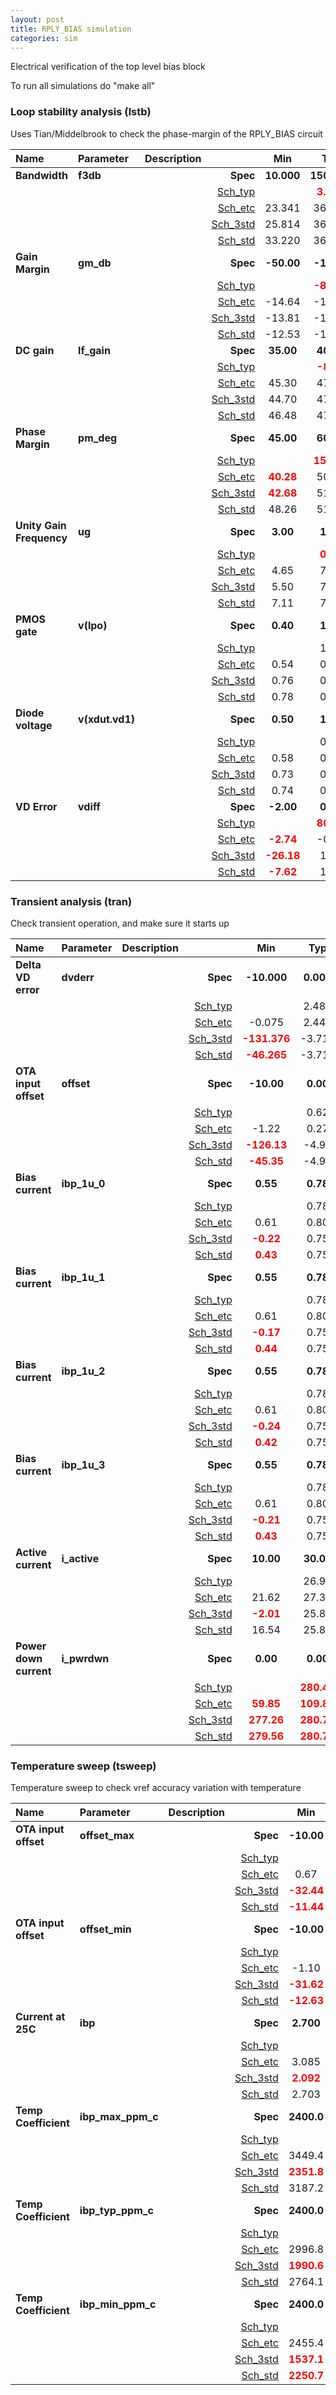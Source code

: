 ```yaml
---
layout: post
title: RPLY_BIAS simulation
categories: sim
---
```


Electrical verification of the top level bias block

To run all simulations do "make all"


### Loop stability analysis (lstb)


Uses Tian/Middelbrook to check the phase-margin of the RPLY_BIAS circuit



|**Name**|**Parameter**|**Description**| |**Min**|**Typ**|**Max**| Unit|
|:---|:---|:---|---:|:---:|:---:|:---:| ---:|
|**Bandwidth**|**f3db** | | **Spec**  | **10.000** | **150.000** | **300.000** | **kHz** |
| | | |<a href='results/lstb_Sch_typical.html'>Sch_typ</a>| | <span style='color:red'>**3.529**</span> |  | |
| | | |<a href='results/lstb_Sch_etc.html'>Sch_etc</a>|23.341 | 36.947 | 53.594 | |
| | | |<a href='results/lstb_Sch_mc.html'>Sch_3std</a>|25.814 | 36.923 | 48.033 | |
| | | |<a href='results/lstb_Sch_mc.html'>Sch_std</a>|33.220 | 36.923 | 40.626 | |
|**Gain Margin**|**gm\_db** | | **Spec**  | **-50.00** | **-10.00** | **-10.00** | **dB** |
| | | |<a href='results/lstb_Sch_typical.html'>Sch_typ</a>| | <span style='color:red'>**-87.21**</span> |  | |
| | | |<a href='results/lstb_Sch_etc.html'>Sch_etc</a>|-14.64 | -11.89 | <span style='color:red'>**-9.45**</span> | |
| | | |<a href='results/lstb_Sch_mc.html'>Sch_3std</a>|-13.81 | -11.90 | <span style='color:red'>**-9.99**</span> | |
| | | |<a href='results/lstb_Sch_mc.html'>Sch_std</a>|-12.53 | -11.90 | -11.26 | |
|**DC gain**|**lf\_gain** | | **Spec**  | **35.00** | **40.00** | **55.00** | **dB** |
| | | |<a href='results/lstb_Sch_typical.html'>Sch_typ</a>| | <span style='color:red'>**-8.39**</span> |  | |
| | | |<a href='results/lstb_Sch_etc.html'>Sch_etc</a>|45.30 | 47.16 | 48.46 | |
| | | |<a href='results/lstb_Sch_mc.html'>Sch_3std</a>|44.70 | 47.37 | 50.03 | |
| | | |<a href='results/lstb_Sch_mc.html'>Sch_std</a>|46.48 | 47.37 | 48.25 | |
|**Phase Margin**|**pm\_deg** | | **Spec**  | **45.00** | **60.00** | **75.00** |  |
| | | |<a href='results/lstb_Sch_typical.html'>Sch_typ</a>| | <span style='color:red'>**154.87**</span> |  | |
| | | |<a href='results/lstb_Sch_etc.html'>Sch_etc</a>|<span style='color:red'>**40.28**</span> | 50.83 | 60.14 | |
| | | |<a href='results/lstb_Sch_mc.html'>Sch_3std</a>|<span style='color:red'>**42.68**</span> | 51.06 | 59.43 | |
| | | |<a href='results/lstb_Sch_mc.html'>Sch_std</a>|48.26 | 51.06 | 53.85 | |
|**Unity Gain Frequency**|**ug** | | **Spec**  | **3.00** | **1.50** | **15.00** | **MHz** |
| | | |<a href='results/lstb_Sch_typical.html'>Sch_typ</a>| | <span style='color:red'>**0.00**</span> |  | |
| | | |<a href='results/lstb_Sch_etc.html'>Sch_etc</a>|4.65 | 7.48 | 11.52 | |
| | | |<a href='results/lstb_Sch_mc.html'>Sch_3std</a>|5.50 | 7.91 | 10.33 | |
| | | |<a href='results/lstb_Sch_mc.html'>Sch_std</a>|7.11 | 7.91 | 8.72 | |
|**PMOS gate**|**v(lpo)** | | **Spec**  | **0.40** | **1.00** | **1.30** | **V** |
| | | |<a href='results/lstb_Sch_typical.html'>Sch_typ</a>| | 1.17 |  | |
| | | |<a href='results/lstb_Sch_etc.html'>Sch_etc</a>|0.54 | 0.81 | 1.12 | |
| | | |<a href='results/lstb_Sch_mc.html'>Sch_3std</a>|0.76 | 0.79 | 0.83 | |
| | | |<a href='results/lstb_Sch_mc.html'>Sch_std</a>|0.78 | 0.79 | 0.81 | |
|**Diode voltage**|**v(xdut.vd1)** | | **Spec**  | **0.50** | **1.00** | **1.30** | **V** |
| | | |<a href='results/lstb_Sch_typical.html'>Sch_typ</a>| | 0.58 |  | |
| | | |<a href='results/lstb_Sch_etc.html'>Sch_etc</a>|0.58 | 0.72 | 0.85 | |
| | | |<a href='results/lstb_Sch_mc.html'>Sch_3std</a>|0.73 | 0.75 | 0.76 | |
| | | |<a href='results/lstb_Sch_mc.html'>Sch_std</a>|0.74 | 0.75 | 0.75 | |
|**VD Error**|**vdiff** | | **Spec**  | **-2.00** | **0.00** | **2.00** | **mV** |
| | | |<a href='results/lstb_Sch_typical.html'>Sch_typ</a>| | <span style='color:red'>**80.43**</span> |  | |
| | | |<a href='results/lstb_Sch_etc.html'>Sch_etc</a>|<span style='color:red'>**-2.74**</span> | -0.37 | 1.11 | |
| | | |<a href='results/lstb_Sch_mc.html'>Sch_3std</a>|<span style='color:red'>**-26.18**</span> | 1.67 | <span style='color:red'>**29.51**</span> | |
| | | |<a href='results/lstb_Sch_mc.html'>Sch_std</a>|<span style='color:red'>**-7.62**</span> | 1.67 | <span style='color:red'>**10.95**</span> | |

### Transient analysis (tran)


Check transient operation, and make sure it starts up



|**Name**|**Parameter**|**Description**| |**Min**|**Typ**|**Max**| Unit|
|:---|:---|:---|---:|:---:|:---:|:---:| ---:|
|**Delta VD error**|**dvderr** | | **Spec**  | **-10.000** | **0.000** | **10.000** | **mV** |
| | | |<a href='results/tran_Sch_typical.html'>Sch_typ</a>| | 2.480 |  | |
| | | |<a href='results/tran_Sch_etc.html'>Sch_etc</a>|-0.075 | 2.441 | 6.022 | |
| | | |<a href='results/tran_Sch_mc.html'>Sch_3std</a>|<span style='color:red'>**-131.376**</span> | -3.710 | <span style='color:red'>**123.956**</span> | |
| | | |<a href='results/tran_Sch_mc.html'>Sch_std</a>|<span style='color:red'>**-46.265**</span> | -3.710 | <span style='color:red'>**38.846**</span> | |
|**OTA input offset**|**offset** | | **Spec**  | **-10.00** | **0.00** | **10.00** | **mV** |
| | | |<a href='results/tran_Sch_typical.html'>Sch_typ</a>| | 0.62 |  | |
| | | |<a href='results/tran_Sch_etc.html'>Sch_etc</a>|-1.22 | 0.27 | 2.69 | |
| | | |<a href='results/tran_Sch_mc.html'>Sch_3std</a>|<span style='color:red'>**-126.13**</span> | -4.97 | <span style='color:red'>**116.20**</span> | |
| | | |<a href='results/tran_Sch_mc.html'>Sch_std</a>|<span style='color:red'>**-45.35**</span> | -4.97 | <span style='color:red'>**35.42**</span> | |
|**Bias current**|**ibp\_1u\_0** | | **Spec**  | **0.55** | **0.78** | **1.09** | **uA** |
| | | |<a href='results/tran_Sch_typical.html'>Sch_typ</a>| | 0.78 |  | |
| | | |<a href='results/tran_Sch_etc.html'>Sch_etc</a>|0.61 | 0.80 | 1.00 | |
| | | |<a href='results/tran_Sch_mc.html'>Sch_3std</a>|<span style='color:red'>**-0.22**</span> | 0.75 | <span style='color:red'>**1.71**</span> | |
| | | |<a href='results/tran_Sch_mc.html'>Sch_std</a>|<span style='color:red'>**0.43**</span> | 0.75 | 1.07 | |
|**Bias current**|**ibp\_1u\_1** | | **Spec**  | **0.55** | **0.78** | **1.09** | **uA** |
| | | |<a href='results/tran_Sch_typical.html'>Sch_typ</a>| | 0.78 |  | |
| | | |<a href='results/tran_Sch_etc.html'>Sch_etc</a>|0.61 | 0.80 | 1.00 | |
| | | |<a href='results/tran_Sch_mc.html'>Sch_3std</a>|<span style='color:red'>**-0.17**</span> | 0.75 | <span style='color:red'>**1.66**</span> | |
| | | |<a href='results/tran_Sch_mc.html'>Sch_std</a>|<span style='color:red'>**0.44**</span> | 0.75 | 1.05 | |
|**Bias current**|**ibp\_1u\_2** | | **Spec**  | **0.55** | **0.78** | **1.09** | **uA** |
| | | |<a href='results/tran_Sch_typical.html'>Sch_typ</a>| | 0.78 |  | |
| | | |<a href='results/tran_Sch_etc.html'>Sch_etc</a>|0.61 | 0.80 | 1.00 | |
| | | |<a href='results/tran_Sch_mc.html'>Sch_3std</a>|<span style='color:red'>**-0.24**</span> | 0.75 | <span style='color:red'>**1.73**</span> | |
| | | |<a href='results/tran_Sch_mc.html'>Sch_std</a>|<span style='color:red'>**0.42**</span> | 0.75 | 1.08 | |
|**Bias current**|**ibp\_1u\_3** | | **Spec**  | **0.55** | **0.78** | **1.09** | **uA** |
| | | |<a href='results/tran_Sch_typical.html'>Sch_typ</a>| | 0.78 |  | |
| | | |<a href='results/tran_Sch_etc.html'>Sch_etc</a>|0.61 | 0.80 | 1.00 | |
| | | |<a href='results/tran_Sch_mc.html'>Sch_3std</a>|<span style='color:red'>**-0.21**</span> | 0.75 | <span style='color:red'>**1.71**</span> | |
| | | |<a href='results/tran_Sch_mc.html'>Sch_std</a>|<span style='color:red'>**0.43**</span> | 0.75 | 1.07 | |
|**Active current**|**i\_active** | | **Spec**  | **10.00** | **30.00** | **50.00** | **uA** |
| | | |<a href='results/tran_Sch_typical.html'>Sch_typ</a>| | 26.97 |  | |
| | | |<a href='results/tran_Sch_etc.html'>Sch_etc</a>|21.62 | 27.39 | 34.36 | |
| | | |<a href='results/tran_Sch_mc.html'>Sch_3std</a>|<span style='color:red'>**-2.01**</span> | 25.81 | <span style='color:red'>**53.63**</span> | |
| | | |<a href='results/tran_Sch_mc.html'>Sch_std</a>|16.54 | 25.81 | 35.08 | |
|**Power down current**|**i\_pwrdwn** | | **Spec**  | **0.00** | **0.00** | **10.00** | **nA** |
| | | |<a href='results/tran_Sch_typical.html'>Sch_typ</a>| | <span style='color:red'>**280.48**</span> |  | |
| | | |<a href='results/tran_Sch_etc.html'>Sch_etc</a>|<span style='color:red'>**59.85**</span> | <span style='color:red'>**109.87**</span> | <span style='color:red'>**230.91**</span> | |
| | | |<a href='results/tran_Sch_mc.html'>Sch_3std</a>|<span style='color:red'>**277.26**</span> | <span style='color:red'>**280.71**</span> | <span style='color:red'>**284.16**</span> | |
| | | |<a href='results/tran_Sch_mc.html'>Sch_std</a>|<span style='color:red'>**279.56**</span> | <span style='color:red'>**280.71**</span> | <span style='color:red'>**281.86**</span> | |

### Temperature sweep (tsweep)


Temperature sweep to check vref accuracy variation with temperature



|**Name**|**Parameter**|**Description**| |**Min**|**Typ**|**Max**| Unit|
|:---|:---|:---|---:|:---:|:---:|:---:| ---:|
|**OTA input offset**|**offset\_max** | | **Spec**  | **-10.00** | **0.00** | **10.00** | **mV** |
| | | |<a href='results/tsweep_Sch_typical.html'>Sch_typ</a>| | 1.81 |  | |
| | | |<a href='results/tsweep_Sch_etcnotemp.html'>Sch_etc</a>|0.67 | 1.83 | 3.13 | |
| | | |<a href='results/tsweep_Sch_mc.html'>Sch_3std</a>|<span style='color:red'>**-32.44**</span> | -0.93 | <span style='color:red'>**30.58**</span> | |
| | | |<a href='results/tsweep_Sch_mc.html'>Sch_std</a>|<span style='color:red'>**-11.44**</span> | -0.93 | 9.57 | |
|**OTA input offset**|**offset\_min** | | **Spec**  | **-10.00** | **0.00** | **10.00** | **mV** |
| | | |<a href='results/tsweep_Sch_typical.html'>Sch_typ</a>| | -0.37 |  | |
| | | |<a href='results/tsweep_Sch_etcnotemp.html'>Sch_etc</a>|-1.10 | -0.38 | 0.41 | |
| | | |<a href='results/tsweep_Sch_mc.html'>Sch_3std</a>|<span style='color:red'>**-31.62**</span> | -3.14 | <span style='color:red'>**25.34**</span> | |
| | | |<a href='results/tsweep_Sch_mc.html'>Sch_std</a>|<span style='color:red'>**-12.63**</span> | -3.14 | 6.35 | |
|**Current at 25C**|**ibp** | | **Spec**  | **2.700** | **3.000** | **3.300** | **uA** |
| | | |<a href='results/tsweep_Sch_typical.html'>Sch_typ</a>| | 3.111 |  | |
| | | |<a href='results/tsweep_Sch_etcnotemp.html'>Sch_etc</a>|3.085 | 3.110 | 3.137 | |
| | | |<a href='results/tsweep_Sch_mc.html'>Sch_3std</a>|<span style='color:red'>**2.092**</span> | 3.009 | <span style='color:red'>**3.927**</span> | |
| | | |<a href='results/tsweep_Sch_mc.html'>Sch_std</a>|2.703 | 3.009 | <span style='color:red'>**3.315**</span> | |
|**Temp Coefficient**|**ibp\_max\_ppm\_c** | | **Spec**  | **2400.0** | **3000.0** | **3600.0** | **ppm/C** |
| | | |<a href='results/tsweep_Sch_typical.html'>Sch_typ</a>| | 3470.4 |  | |
| | | |<a href='results/tsweep_Sch_etcnotemp.html'>Sch_etc</a>|3449.4 | 3471.6 | 3498.4 | |
| | | |<a href='results/tsweep_Sch_mc.html'>Sch_3std</a>|<span style='color:red'>**2351.8**</span> | <span style='color:red'>**3604.9**</span> | <span style='color:red'>**4857.9**</span> | |
| | | |<a href='results/tsweep_Sch_mc.html'>Sch_std</a>|3187.2 | <span style='color:red'>**3604.9**</span> | <span style='color:red'>**4022.6**</span> | |
|**Temp Coefficient**|**ibp\_typ\_ppm\_c** | | **Spec**  | **2400.0** | **3000.0** | **3600.0** | **ppm/C** |
| | | |<a href='results/tsweep_Sch_typical.html'>Sch_typ</a>| | 3021.2 |  | |
| | | |<a href='results/tsweep_Sch_etcnotemp.html'>Sch_etc</a>|2996.8 | 3022.7 | 3050.4 | |
| | | |<a href='results/tsweep_Sch_mc.html'>Sch_3std</a>|<span style='color:red'>**1990.6**</span> | 3150.9 | <span style='color:red'>**4311.3**</span> | |
| | | |<a href='results/tsweep_Sch_mc.html'>Sch_std</a>|2764.1 | 3150.9 | 3537.7 | |
|**Temp Coefficient**|**ibp\_min\_ppm\_c** | | **Spec**  | **2400.0** | **3000.0** | **3600.0** | **ppm/C** |
| | | |<a href='results/tsweep_Sch_typical.html'>Sch_typ</a>| | 2488.6 |  | |
| | | |<a href='results/tsweep_Sch_etcnotemp.html'>Sch_etc</a>|2455.4 | 2492.6 | 2524.3 | |
| | | |<a href='results/tsweep_Sch_mc.html'>Sch_3std</a>|<span style='color:red'>**1537.1**</span> | 2607.4 | <span style='color:red'>**3677.7**</span> | |
| | | |<a href='results/tsweep_Sch_mc.html'>Sch_std</a>|<span style='color:red'>**2250.7**</span> | 2607.4 | 2964.2 | |

